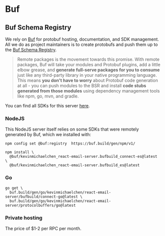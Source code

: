 # Buf

## Buf Schema Registry

We rely on [Buf][buf-url] for protobuf hosting, documentation, and SDK
management. All we do as project maintainers is to create protobufs and push
them up to the [Buf Schema Registry][buf-schema-registry-url].

> Remote packages is the movement towards this promise. With remote packages,
> Buf will take your modules and Protobuf plugins, add a little elbow grease,
> and **generate full-serve packages for you to consume** just like any
> third-party library in your native programming language. This means **you
> don't have to worry** about Protobuf code generation at all - you can push
> modules to the BSR and install **code stubs generated from those modules**
> using dependency management tools like npm, go, mvn, and gradle.

You can find all SDKs for this server [here][buf-sdks-url].

### NodeJS

This NodeJS server itself relies on some SDKs that were remotely generated by
Buf, which we installed with:

```shell
npm config set @buf:registry  https://buf.build/gen/npm/v1/

npm install \
  @buf/kevinmichaelchen_react-email-server.bufbuild_connect-es@latest \
  @buf/kevinmichaelchen_react-email-server.bufbuild_es@latest
```

### Go

```shell
go get \
  buf.build/gen/go/kevinmichaelchen/react-email-server/bufbuild/connect-go@latest \
  buf.build/gen/go/kevinmichaelchen/react-email-server/protocolbuffers/go@latest
```

### Private hosting

The price of $1-2 per RPC per month.

[buf-url]: https://buf.build/
[buf-schema-registry-url]: https://buf.build/docs/bsr/remote-packages/overview/
[buf-sdks-url]:
  https://buf.build/kevinmichaelchen/react-email-server/assets/main
